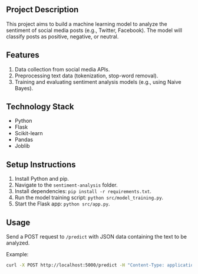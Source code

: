 ## Project Description

This project aims to build a machine learning model to analyze the sentiment of social media posts (e.g., Twitter, Facebook). The model will classify posts as positive, negative, or neutral.

## Features

1. Data collection from social media APIs.
2. Preprocessing text data (tokenization, stop-word removal).
3. Training and evaluating sentiment analysis models (e.g., using Naive Bayes).

## Technology Stack

- Python
- Flask
- Scikit-learn
- Pandas
- Joblib

## Setup Instructions

1. Install Python and pip.
2. Navigate to the `sentiment-analysis` folder.
3. Install dependencies: `pip install -r requirements.txt`.
4. Run the model training script: `python src/model_training.py`.
5. Start the Flask app: `python src/app.py`.

## Usage

Send a POST request to `/predict` with JSON data containing the text to be analyzed.

Example:
```bash
curl -X POST http://localhost:5000/predict -H "Content-Type: application/json" -d '{"text": "I love this product!"}'
```
